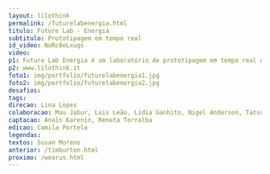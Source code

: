 ```yaml
---
layout: lilothink
permalink: /futurelabenergia.html
titulo: Future Lab - Energia
subtitulo: Prototipagem em tempo real
id_video: NoRc0eLxuqs
video: 
p1: Future Lab Energia é um laboratório de prototipagem em tempo real desenvolvido para o evento Votorantim.Hub, a convite da Votorantim, realizado em 14 e 15 de maio de 2019. Num cenário que remete a um laboratório do futuro, 4 especialistas em tecnologia construíam protótipos ao longo do evento através de métodos ágeis, tratando dos desafios do futuro da energia. A visão do Future Lab foi trazer a energia para objetos do dia a dia, como uma bicicleta, um piso e até mesmo materiais biológicos, explorando como poderiam captar, armazenar ou transformar energia. A cada protótipo realizado, dois artistas convidados realizavam performances para explorar as invenções e trazer um tom ainda mais encantador ao experimento. Para traduzir os conceitos para o público, dois comunicadores faziam a ponte entre o futuro e o presente. Afinal, que novas possibilidades podemos explorar, pensando nos desafios criativos do amanhã?
p2: www.lilothink.it
foto1: img/portfolio/futurelabenergia1.jpg
foto2: img/portfolio/futurelabenergia2.jpg
desafios: 
tags: 
direcao: Lina Lopes
colaboracao: Mau Jabur, Luis Leão, Lídia Ganhito, Nigel Anderson, Tatsuro Murakami, Bernardo Brasil, Susan Moreno  
captacao: Anaïs Karenin, Renata Torralba
edicao: Camila Portela
legendas: 
textos: Susan Moreno
anterior: /timburton.html
proximo: /wearus.html
---
```

